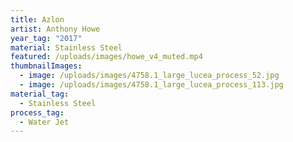 ```yaml
---
title: Azlon
artist: Anthony Howe
year_tag: "2017"
material: Stainless Steel
featured: /uploads/images/howe_v4_muted.mp4
thumbnailImages:
  - image: /uploads/images/4758.1_large_lucea_process_52.jpg
  - image: /uploads/images/4758.1_large_lucea_process_113.jpg
material_tag:
  - Stainless Steel
process_tag:
  - Water Jet
---
```

